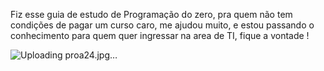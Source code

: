 
Fiz esse guia de estudo de Programação do zero, pra quem não tem condições de pagar um curso caro, me ajudou muito, e estou passando o conhecimento para quem quer ingressar na area de TI, fique a vontade ! 

![Uploading proa24.jpg…]()
